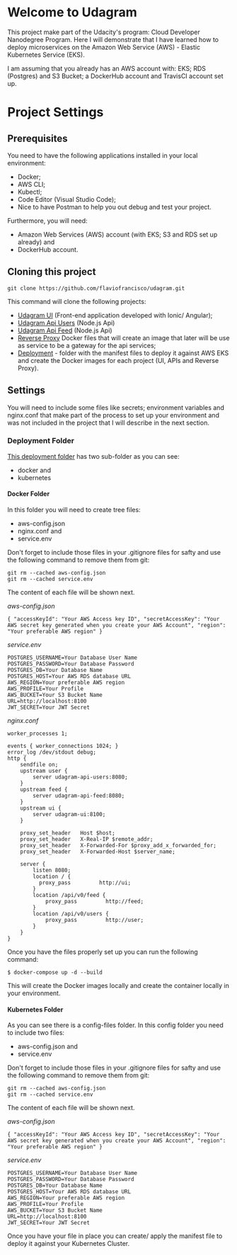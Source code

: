 # Welcome to Udagram

This project make part of the Udacity's program: Cloud Developer Nanodegree Program. Here I will demonstrate that I have learned how to deploy microservices on the Amazon Web Service (AWS) - Elastic Kubernetes Service (EKS).

I am assuming that you already has an AWS account with: EKS; RDS (Postgres) and S3 Bucket; a DockerHub account and TravisCI account set up.

# Project Settings

## Prerequisites

You need to have the following applications installed in your local environment:

- Docker;
- AWS CLI;
- Kubectl;
- Code Editor (Visual Studio Code);
- Nice to have Postman to help you out debug and test your project.

Furthermore, you will need:

- Amazon Web Services (AWS) account (with EKS; S3 and RDS set up already) and
- DockerHub account.

## Cloning this project

```
git clone https://github.com/flaviofrancisco/udagram.git
```

This command will clone the following projects:

- [Udagram UI](https://github.com/flaviofrancisco/udagram-ui/tree/19887d2f9831aaf824748491c1cd3e6cadb970bc) (Front-end application developed with Ionic/ Angular);
- [Udagram Api Users](https://github.com/flaviofrancisco/udagram-api-users/tree/bb7da86e82cb185c20825c315591a699d801e940) (Node.js Api)
- [Udagram Api Feed](https://github.com/flaviofrancisco/udagram-api-feed/tree/7905cde8e7a54b2f77390d8119c25285e31c3917) (Node.js Api)
- [Reverse Proxy](https://github.com/flaviofrancisco/udagram-reverse-proxy/tree/f0c93bbe92225bd594d0c9bf6f5ae562bbafe7d9) Docker files that will create an image that later will be use as service to be a gateway for the api services;
- [Deployment](https://github.com/flaviofrancisco/udagram/tree/master/deployment) - folder with the manifest files to deploy it against AWS EKS and create the Docker images for each project (UI, APIs and Reverse Proxy).

## Settings

You will need to include some files like secrets; environment variables and nginx.conf that make part of the process to set up your environment and was not included in the project that I will describe in the next section.

### Deployment Folder

[This deployment folder](https://github.com/flaviofrancisco/udagram/tree/master/deployment) has two sub-folder as you can see:

- docker and
- kubernetes

#### Docker Folder

In this folder you will need to create tree files:

- aws-config.json
- nginx.conf and
- service.env

Don't forget to include those files in your .gitignore files for safty and use the following command to remove them from git:

```
git rm --cached aws-config.json
git rm --cached service.env
```
The content of each file will be shown next.

*aws-config.json*

```
{ "accessKeyId": "Your AWS Access key ID", "secretAccessKey": "Your AWS secret key generated when you create your AWS Account", "region": "Your preferable AWS region" }
```

*service.env*

```
POSTGRES_USERNAME=Your Database User Name
POSTGRES_PASSWORD=Your Database Password
POSTGRES_DB=Your Database Name
POSTGRES_HOST=Your AWS RDS database URL
AWS_REGION=Your preferable AWS region
AWS_PROFILE=Your Profile
AWS_BUCKET=Your S3 Bucket Name
URL=http://localhost:8100
JWT_SECRET=Your JWT Secret
```

*nginx.conf*

```
worker_processes 1;
  
events { worker_connections 1024; }
error_log /dev/stdout debug;
http {
    sendfile on;
    upstream user {
        server udagram-api-users:8080;
    }
    upstream feed {
        server udagram-api-feed:8080;
    }
    upstream ui {
        server udagram-ui:8100;
    }    
    
    proxy_set_header   Host $host;
    proxy_set_header   X-Real-IP $remote_addr;
    proxy_set_header   X-Forwarded-For $proxy_add_x_forwarded_for;
    proxy_set_header   X-Forwarded-Host $server_name;
    
    server {
        listen 8080;
        location / {
          proxy_pass         http://ui;
        }
        location /api/v0/feed {         
            proxy_pass         http://feed;
        }
        location /api/v0/users {
            proxy_pass         http://user;
        }            
    }
}
```

Once you have the files properly set up you can run the following command:

```
$ docker-compose up -d --build
```

This will create the Docker images locally and create the container locally in your environment.

#### Kubernetes Folder

As you can see there is a config-files folder. In this config folder you need to include two files:

- aws-config.json and
- service.env

Don't forget to include those files in your .gitignore files for safty and use the following command to remove them from git:

```
git rm --cached aws-config.json
git rm --cached service.env
```
The content of each file will be shown next.

*aws-config.json*

```
{ "accessKeyId": "Your AWS Access key ID", "secretAccessKey": "Your AWS secret key generated when you create your AWS Account", "region": "Your preferable AWS region" }
```

*service.env*

```
POSTGRES_USERNAME=Your Database User Name
POSTGRES_PASSWORD=Your Database Password
POSTGRES_DB=Your Database Name
POSTGRES_HOST=Your AWS RDS database URL
AWS_REGION=Your preferable AWS region
AWS_PROFILE=Your Profile
AWS_BUCKET=Your S3 Bucket Name
URL=http://localhost:8100
JWT_SECRET=Your JWT Secret
```
Once you have your file in place you can create/ apply the manifest file to deploy it against your Kubernetes Cluster.
